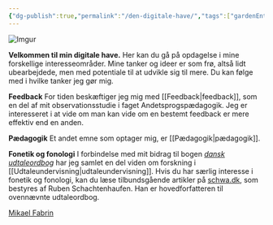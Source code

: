 ```yaml
---
{"dg-publish":true,"permalink":"/den-digitale-have/","tags":["gardenEntry"],"created":"2025-04-06T00:21:35.747+02:00","updated":"2025-04-09T11:36:45.627+02:00"}
---
```




![Imgur](https://i.imgur.com/VZfRmQi.png)

**Velkommen til min digitale have.** 
Her kan du gå på opdagelse i mine forskellige interesseområder. Mine tanker og ideer er som frø, altså lidt ubearbejdede, men med potentiale til at udvikle sig til mere. Du kan følge med i hvilke tanker jeg gør mig.

**Feedback**
For tiden beskæftiger jeg mig med [[Feedback\|feedback]], som en del af mit observationsstudie i faget Andetsprogspædagogik. Jeg er interesseret i at vide om man kan vide om en bestemt feedback er mere effektiv end en anden. 

**Pædagogik**
Et andet emne som optager mig, er [[Pædagogik\|pædagogik]]. 

**Fonetik og fonologi**
I forbindelse med mit bidrag til bogen *[dansk udtaleordbog](https://www.modersmaalselskabet.dk/butik/andre-udgivelser/aarbog/uob-kompakt/)* har jeg samlet en del viden om forskning i [[Udtaleundervisning\|udtaleundervisning]]. Hvis du har særlig interesse i fonetik og fonologi, kan du læse tilbundsgående artikler på [schwa.dk](https://schwa.dk), som bestyres af Ruben Schachtenhaufen. Han er hovedforfatteren til ovennævnte udtaleordbog.

<script src="https://platform.linkedin.com/badges/js/profile.js" async defer type="text/javascript"></script>
<div class="badge-base LI-profile-badge" data-locale="da_DK" data-size="medium" data-theme="dark" data-type="VERTICAL" data-vanity="mikael-fabrin-2805b28b" data-version="v1"><a class="badge-base__link LI-simple-link" href="https://dk.linkedin.com/in/mikael-fabrin-2805b28b?trk=profile-badge">Mikael Fabrin</a></div>
              




